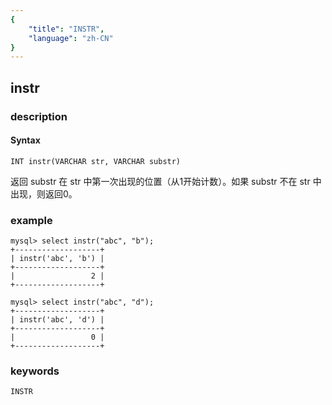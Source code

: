 ```yaml
---
{
    "title": "INSTR",
    "language": "zh-CN"
}
---
```


<!-- 
Licensed to the Apache Software Foundation (ASF) under one
or more contributor license agreements.  See the NOTICE file
distributed with this work for additional information
regarding copyright ownership.  The ASF licenses this file
to you under the Apache License, Version 2.0 (the
"License"); you may not use this file except in compliance
with the License.  You may obtain a copy of the License at

  http://www.apache.org/licenses/LICENSE-2.0

Unless required by applicable law or agreed to in writing,
software distributed under the License is distributed on an
"AS IS" BASIS, WITHOUT WARRANTIES OR CONDITIONS OF ANY
KIND, either express or implied.  See the License for the
specific language governing permissions and limitations
under the License.
-->

## instr
### description
#### Syntax

`INT instr(VARCHAR str, VARCHAR substr)`


返回 substr 在 str 中第一次出现的位置（从1开始计数）。如果 substr 不在 str 中出现，则返回0。

### example

```
mysql> select instr("abc", "b");
+-------------------+
| instr('abc', 'b') |
+-------------------+
|                 2 |
+-------------------+

mysql> select instr("abc", "d");
+-------------------+
| instr('abc', 'd') |
+-------------------+
|                 0 |
+-------------------+
```
### keywords
    INSTR
